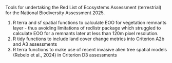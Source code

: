 Tools for undertaking the Red List of Ecosystems Assessment (terrestrial) for the National Biodiversity Assessment 2025.

1)  R terra and sf spatial functions to calculate EOO for vegetation remnants layer - thus avoiding limitations of redlistr package which struggled to calculate EOO for a remnants later at less than 120m pixel resolution.
2)  R tidy functions to include land cover change metrics into Criterion A2b and A3 assessments
3)  R terra functions to make use of recent invasive alien tree spatial models (Rebelo et al., 2024) in Criterion D3 assessments
